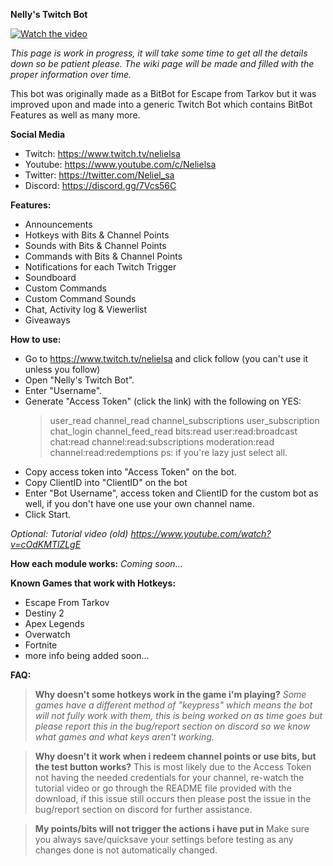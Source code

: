 
**Nelly's Twitch Bot**

[![Watch the video](https://i.ytimg.com/vi/a5PEP8DDSJE/maxresdefault.jpg)](https://www.youtube.com/watch?v=a5PEP8DDSJE)

*This page is work in progress, it will take some time to get all the details down so be patient please.*
*The wiki page will be made and filled with the proper information over time.*

This bot was originally made as a BitBot for Escape from Tarkov but it was improved upon and made into a generic Twitch Bot which contains BitBot Features as well as many more.

**Social Media**
- Twitch:  https://www.twitch.tv/nelielsa
- Youtube:  https://www.youtube.com/c/Nelielsa
- Twitter:  https://twitter.com/Neliel_sa
- Discord:  https://discord.gg/7Vcs56C

**Features:**
 - Announcements
 - Hotkeys with Bits & Channel Points
 - Sounds with Bits & Channel Points
 - Commands with Bits & Channel Points
 - Notifications for each Twitch Trigger
 - Soundboard
 - Custom Commands
 - Custom Command Sounds
 - Chat, Activity log & Viewerlist
 - Giveaways

**How to use:**
- Go to https://www.twitch.tv/nelielsa and click follow (you can't use it unless you follow)
- Open "Nelly's Twitch Bot".
- Enter "Username".
- Generate "Access Token" (click the link) with the following on YES:
     > user_read
     > channel_read
     > channel_subscriptions
     > user_subscription
     > chat_login
     > channel_feed_read
     > bits:read
     > user:read:broadcast
     > chat:read
     > channel:read:subscriptions
     > moderation:read
     > channel:read:redemptions
     ps: if you're lazy just select all.
- Copy access token into "Access Token" on the bot.
- Copy ClientID into "ClientID" on the bot
- Enter "Bot Username", access token and ClientID for the custom bot as well, if you don't have one use your own channel name.
- Click Start.

*Optional: Tutorial video (old) https://www.youtube.com/watch?v=cOdKMTlZLgE*

**How each module works:**
*Coming soon...*

**Known Games that work with Hotkeys:**

 - Escape From Tarkov
 - Destiny 2
 - Apex Legends
 - Overwatch
 - Fortnite
 - more info being added soon...

**FAQ:**

> **Why doesn't some hotkeys work in the game i'm playing?**
> *Some games have a different method of "keypress" which means the bot will not fully work with them, this is being worked on as time goes but please report this in the bug/report section on discord so we know what games and what keys aren't working.*

> **Why doesn't it work when i redeem channel points or use bits, but the test button works?**
> This is most likely due to the Access Token not having the needed credentials for your channel, re-watch the tutorial video or go through the README file provided with the download, if this issue still occurs then please post the issue in the bug/report section on discord for further assistance.

> **My points/bits will not trigger the actions i have put in**
> Make sure you always save/quicksave your settings before testing as any changes done is not automatically changed.
